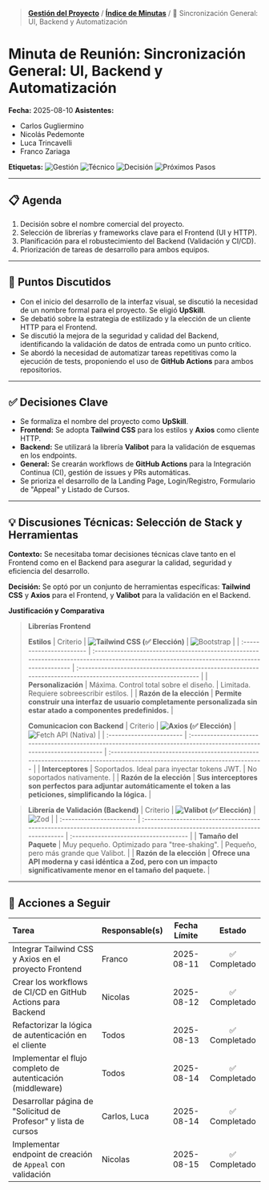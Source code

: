 > **[Gestión del Proyecto](../README.md)** / **[Índice de Minutas](./README.md)** / 📄 Sincronización General: UI, Backend y Automatización

# Minuta de Reunión: Sincronización General: UI, Backend y Automatización

**Fecha:** 2025-08-10
**Asistentes:**

- Carlos Gugliermino
- Nicolás Pedemonte
- Luca Trincavelli
- Franco Zariaga

**Etiquetas:** ![Gestión](https://img.shields.io/badge/GESTIÓN-fd7e14?style=for-the-badge) ![Técnico](https://img.shields.io/badge/TÉCNICO-007bff?style=for-the-badge) ![Decisión](https://img.shields.io/badge/DECISIÓN-28a745?style=for-the-badge) ![Próximos Pasos](https://img.shields.io/badge/PRÓXIMOS_PASOS-6f42c1?style=for-the-badge)

---

## 📋 Agenda

1.  Decisión sobre el nombre comercial del proyecto.
2.  Selección de librerías y frameworks clave para el Frontend (UI y HTTP).
3.  Planificación para el robustecimiento del Backend (Validación y CI/CD).
4.  Priorización de tareas de desarrollo para ambos equipos.

---

## 💬 Puntos Discutidos

- Con el inicio del desarrollo de la interfaz visual, se discutió la necesidad de un nombre formal para el proyecto. Se eligió **UpSkill**.
- Se debatió sobre la estrategia de estilizado y la elección de un cliente HTTP para el Frontend.
- Se discutió la mejora de la seguridad y calidad del Backend, identificando la validación de datos de entrada como un punto crítico.
- Se abordó la necesidad de automatizar tareas repetitivas como la ejecución de tests, proponiendo el uso de **GitHub Actions** para ambos repositorios.

---

## ✅ Decisiones Clave

- Se formaliza el nombre del proyecto como **UpSkill**.
- **Frontend:** Se adopta **Tailwind CSS** para los estilos y **Axios** como cliente HTTP.
- **Backend:** Se utilizará la librería **Valibot** para la validación de esquemas en los endpoints.
- **General:** Se crearán workflows de **GitHub Actions** para la Integración Continua (CI), gestión de issues y PRs automáticas.
- Se prioriza el desarrollo de la Landing Page, Login/Registro, Formulario de "Appeal" y Listado de Cursos.

---

## 💡 Discusiones Técnicas: Selección de Stack y Herramientas

**Contexto:**
Se necesitaba tomar decisiones técnicas clave tanto en el Frontend como en el Backend para asegurar la calidad, seguridad y eficiencia del desarrollo.

**Decisión:**
Se optó por un conjunto de herramientas específicas: **Tailwind CSS** y **Axios** para el Frontend, y **Valibot** para la validación en el Backend.

**Justificación y Comparativa**

> **Librerías Frontend**
>
> **Estilos**
> | Criterio | **![Tailwind CSS](https://img.shields.io/badge/Tailwind_CSS-38B2AC?style=for-the-badge&logo=tailwind-css&logoColor=white) (✅ Elección)** | ![Bootstrap](https://img.shields.io/badge/Bootstrap-563D7C?style=for-the-badge&logo=bootstrap&logoColor=white) |
> | :----------------------- | :---------------------------------------------------------------------------------------------------------------------------------------- | :------------------------------------------------------------------------------------------------------------- |
> | **Personalización** | Máxima. Control total sobre el diseño. | Limitada. Requiere sobreescribir estilos. |
> | **Razón de la elección** | **Permite construir una interfaz de usuario completamente personalizada sin estar atado a componentes predefinidos.** |
>
> **Comunicacion con Backend**
> | Criterio | **![Axios](https://img.shields.io/badge/Axios-5A29E4?style=for-the-badge&logo=axios&logoColor=white) (✅ Elección)** | ![Fetch API (Nativa)](https://img.shields.io/badge/Fetch_API-F7DF1E?style=for-the-badge&logo=javascript&logoColor=black) |
> | :----------------------- | :-------------------------------------------------------------------------------------------------------------------- | :----------------------------------------------------------------------------------------------------------------------- |
> | **Interceptores** | Soportados. Ideal para inyectar tokens JWT. | No soportados nativamente. |
> | **Razón de la elección** | **Sus interceptores son perfectos para adjuntar automáticamente el token a las peticiones, simplificando la lógica.** |

> **Librería de Validación (Backend)**
> | Criterio | **![Valibot](https://img.shields.io/badge/Valibot-2a9d8f?style=for-the-badge) (✅ Elección)** | ![Zod](https://img.shields.io/badge/Zod-3E67B1?style=for-the-badge) |
> | :----------------------- | :----------------------------------------------------------------------------------------------------------------------- | :------------------------------------ |
> | **Tamaño del Paquete** | Muy pequeño. Optimizado para "tree-shaking". | Pequeño, pero más grande que Valibot. |
> | **Razón de la elección** | **Ofrece una API moderna y casi idéntica a Zod, pero con un impacto significativamente menor en el tamaño del paquete.** |

---

## 🚀 Acciones a Seguir

| Tarea                                                           | Responsable(s) | Fecha Límite |    Estado     |
| :-------------------------------------------------------------- | :------------- | :----------: | :-----------: |
| Integrar Tailwind CSS y Axios en el proyecto Frontend           | Franco         |  2025-08-11  | ✅ Completado |
| Crear los workflows de CI/CD en GitHub Actions para Backend     | Nicolas        |  2025-08-12  | ✅ Completado |
| Refactorizar la lógica de autenticación en el cliente           | Todos          |  2025-08-13  | ✅ Completado |
| Implementar el flujo completo de autenticación (middleware)     | Todos          |  2025-08-14  | ✅ Completado |
| Desarrollar página de "Solicitud de Profesor" y lista de cursos | Carlos, Luca   |  2025-08-14  | ✅ Completado |
| Implementar endpoint de creación de `Appeal` con validación     | Nicolas        |  2025-08-15  | ✅ Completado |
